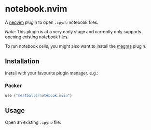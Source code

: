 # notebook.nvim
A [neovim](https://neovim.io) plugin to open `.ipynb` notebook files.

*Note:* This plugin is at a very early stage and currently only supports opening existing notebook files.

To run notebook cells, you might also want to install the [magma](https://github.com/dccsillag/magma-nvim/) plugin.

## Installation
Install with your favourite plugin manager. e.g.:

### Packer
```lua
use {"meatballs/notebook.nvim"}
```

## Usage
Open an existing `.ipynb` file.
